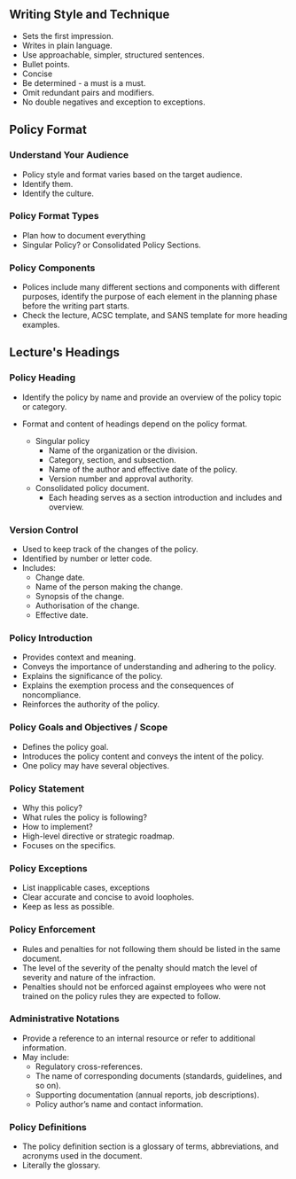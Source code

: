 ## Writing Style and Technique

* Sets the first impression.
* Writes in plain language.
* Use approachable, simpler, structured sentences.
* Bullet points.
* Concise
* Be determined - a must is a must.
* Omit redundant pairs and modifiers.
* No double negatives and exception to exceptions.

## Policy Format

### Understand Your Audience

* Policy style and format varies based on the target audience.
* Identify them.
* Identify the culture.

### Policy Format Types

* Plan how to document everything
* Singular Policy? or Consolidated Policy Sections.

### Policy Components

* Polices include many different sections and components with different purposes, identify the purpose of each element in the planning phase before the writing part starts.
* Check the lecture, ACSC template, and SANS template for more heading examples.

## Lecture's Headings

### Policy Heading

* Identify the policy by name and provide an overview of the policy topic or category.

* Format and content of headings depend on the policy format.
    * Singular policy
        * Name of the organization or the division.
        * Category, section, and subsection.
        * Name of the author and effective date of the policy.
        * Version number and approval authority.
    * Consolidated policy document.
        * Each heading serves as a section introduction and includes and overview.

### Version Control

* Used to keep track of the changes of the policy.
* Identified by number or letter code.
* Includes:
    * Change date.
    * Name of the person making the change.
    * Synopsis of the change.
    * Authorisation of the change.
    * Effective date.

### Policy Introduction

* Provides context and meaning.
* Conveys the importance of understanding and adhering to the policy.
* Explains the significance of the policy.
* Explains the exemption process and the consequences of noncompliance.
* Reinforces the authority of the policy.

### Policy Goals and Objectives / Scope

* Defines the policy goal.
* Introduces the policy content and conveys the intent of the policy.
* One policy may have several objectives.

### Policy Statement

* Why this policy?
* What rules the policy is following?
* How to implement?
* High-level directive or strategic roadmap.
* Focuses on the specifics.

### Policy Exceptions

* List inapplicable cases, exceptions
* Clear accurate and concise to avoid loopholes.
* Keep as less as possible.

### Policy Enforcement

* Rules and penalties for not following them should be listed in the same document.
* The level of the severity of the penalty should match the level of severity and nature of the infraction.
* Penalties should not be enforced against employees who were not trained on the policy rules they are expected to follow.

### Administrative Notations  

* Provide a reference to an internal resource or refer to additional information.
* May include:
    * Regulatory cross-references.
    * The name of corresponding documents (standards, guidelines, and so on).
    * Supporting documentation (annual reports, job descriptions).
    * Policy author’s name and contact information.

### Policy Definitions

* The policy definition section is a glossary of terms, abbreviations, and acronyms used in the document.
* Literally the glossary.
